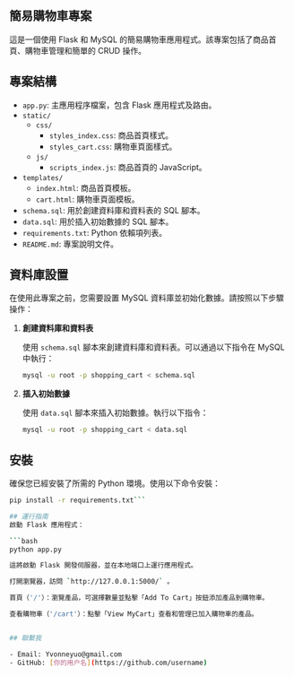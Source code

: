 ## 簡易購物車專案

這是一個使用 Flask 和 MySQL 的簡易購物車應用程式。該專案包括了商品首頁、購物車管理和簡單的 CRUD 操作。


## 專案結構

- `app.py`: 主應用程序檔案，包含 Flask 應用程式及路由。
- `static/`
  - `css/`
    - `styles_index.css`: 商品首頁樣式。
    - `styles_cart.css`: 購物車頁面樣式。
  - `js/`
    - `scripts_index.js`: 商品首頁的 JavaScript。
- `templates/`
  - `index.html`: 商品首頁模板。
  - `cart.html`: 購物車頁面模板。
- `schema.sql`: 用於創建資料庫和資料表的 SQL 腳本。
- `data.sql`: 用於插入初始數據的 SQL 腳本。
- `requirements.txt`: Python 依賴項列表。
- `README.md`: 專案說明文件。


## 資料庫設置

在使用此專案之前，您需要設置 MySQL 資料庫並初始化數據。請按照以下步驟操作：

1. **創建資料庫和資料表**

   使用 `schema.sql` 腳本來創建資料庫和資料表。可以通過以下指令在 MySQL 中執行：

   ```bash
   mysql -u root -p shopping_cart < schema.sql

2. **插入初始數據**

    使用 `data.sql` 腳本來插入初始數據。執行以下指令：

    ```bash
    mysql -u root -p shopping_cart < data.sql


## 安裝

確保您已經安裝了所需的 Python 環境。使用以下命令安裝：

```bash
pip install -r requirements.txt```

## 運行指南
啟動 Flask 應用程式：

```bash
python app.py

這將啟動 Flask 開發伺服器，並在本地端口上運行應用程式。

打開瀏覽器，訪問 `http://127.0.0.1:5000/` 。

首頁（'/'）：瀏覽產品，可選擇數量並點擊「Add To Cart」按鈕添加產品到購物車。

查看購物車（'/cart'）：點擊「View MyCart」查看和管理已加入購物車的產品。


## 聯繫我

- Email: Yvonneyuo@gmail.com
- GitHub: [你的用户名](https://github.com/username)